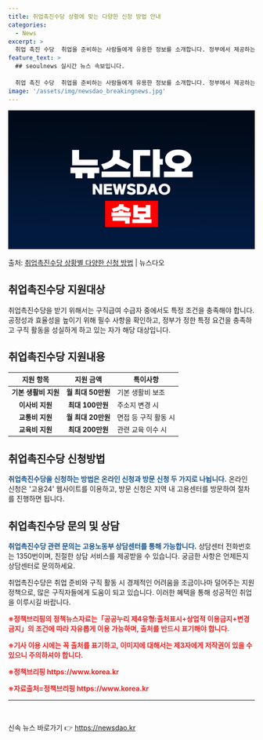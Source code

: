 ```yaml
---
title: 취업촉진수당 상황에 맞는 다양한 신청 방법 안내
categories:
  - News
excerpt: >
  취업 촉진 수당  취업을 준비하는 사람들에게 유용한 정보를 소개합니다. 정부에서 제공하는 다양한 지원 혜택 …
feature_text: >
  ## seoulnews 실시간 뉴스 속보입니다.

  취업 촉진 수당  취업을 준비하는 사람들에게 유용한 정보를 소개합니다. 정부에서 제공하는 다양한 지원 혜택 …
image: '/assets/img/newsdao_breakingnews.jpg'
---
```


![뉴스다오 속보](/assets/img/newsdao_breakingnews.jpg)

<p>출처: <a href="https://newsdao.kr/4715" rel="dofollow">취업촉진수당 상황별 다양한 신청 방법</a> | 뉴스다오</p>

<h2 data-ke-size="size26">취업촉진수당 지원대상</h2>
<p>취업촉진수당을 받기 위해서는 구직급여 수급자 중에서도 특정 조건을 충족해야 합니다. 공정성과 효율성을 높이기 위해 필수 사항을 확인하고, 정부가 정한 특정 요건을 충족하고 구직 활동을 성실하게 하고 있는 자가 해당 대상입니다.</p>

<h2 data-ke-size="size26">취업촉진수당 지원내용</h2>
<table>
  <thead>
    <tr>
      <th>지원 항목</th>
      <th>지원 금액</th>
      <th>특이사항</th>
    </tr>
  </thead>
  <tbody>
    <tr>
      <td style="text-align: center; height: 17px;"><b>기본 생활비 지원</b></td>
      <td style="text-align: center; height: 17px;"><b>월 최대 50만원</b></td>
      <td>기본 생활비 보조</td>
    </tr>
    <tr>
      <td style="text-align: center; height: 17px;"><b>이사비 지원</b></td>
      <td style="text-align: center; height: 17px;"><b>최대 100만원</b></td>
      <td>주소지 변경 시</td>
    </tr>
    <tr>
      <td style="text-align: center; height: 17px;"><b>교통비 지원</b></td>
      <td style="text-align: center; height: 17px;"><b>월 최대 20만원</b></td>
      <td>면접 등 구직 활동 시</td>
    </tr>
    <tr>
      <td style="text-align: center; height: 17px;"><b>교육비 지원</b></td>
      <td style="text-align: center; height: 17px;"><b>최대 200만원</b></td>
      <td>관련 교육 이수 시</td>
    </tr>
  </tbody>
</table>

<h2 data-ke-size="size26">취업촉진수당 신청방법</h2>
<p><b><span style="color: #1a5490;">취업촉진수당을 신청하는 방법은 온라인 신청과 방문 신청 두 가지로 나뉩니다.</span></b> 온라인 신청은 '고용24' 웹사이트를 이용하고, 방문 신청은 지역 내 고용센터를 방문하여 절차를 진행하면 됩니다.</p>

<h2 data-ke-size="size26">취업촉진수당 문의 및 상담</h2>
<p><b><span style="color: #1a5490;">취업촉진수당 관련 문의는 고용노동부 상담센터를 통해 가능합니다.</span></b> 상담센터 전화번호는 1350번이며, 친절한 상담 서비스를 제공받을 수 있습니다. 궁금한 사항은 언제든지 상담센터로 문의하세요.</p>

<p>취업촉진수당은 취업 준비와 구직 활동 시 경제적인 어려움을 조금이나마 덜어주는 지원 정책으로, 많은 구직자들에게 도움이 되고 있습니다. 이러한 혜택을 통해 성공적인 취업을 이루시길 바랍니다.</p>
<p><b><span style="color: #ee2323;">※정책브리핑의 정책뉴스자료는「공공누리 제4유형:출처표시+상업적 이용금지+변경금지」의 조건에 따라 자유롭게 이용 가능하며, 출처를 반드시 표기해야 합니다.</span></b></p>
<p><b><span style="color: #ee2323;">※기사 이용 시에는 꼭 출처를 표기하고, 이미지에 대해서는 제3자에게 저작권이 있을 수 있으니 주의하셔야 합니다.</span></b></p>
<p><b><span style="color: #ee2323;">※정책브리핑 https://www.korea.kr</span></b></p>
<p><b><span style="color: #ee2323;">※자료출처=정책브리핑 https://www.korea.kr</span></b></p>

<hr>

<p data-ke-size="size16">&nbsp;</p> 

신속 뉴스 바로가기 👉 <a href="https://newsdao.kr" rel="dofollow">https://newsdao.kr</a>


